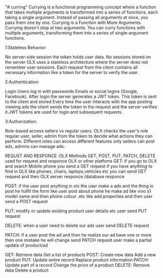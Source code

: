 "# curring" 
Currying is a functional programming concept where a function that takes multiple arguments is transformed into a 
series of functions, each taking a single argument. Instead of passing all arguments at once, you pass them 
one by one.
Currying is  a Function with More Arguments.
Currying doesn't stop at two arguments. You can curry functions with multiple arguments, transforming them into a
series of single-argument functions.

 1:Stateless Behavior:

No server-side session the token holds user data.
No sessions stored on the server OLX uses a stateless architecture where the server does not remember user sessions. Each request from the client contains all necessary information like a token for the server to verify the user.

 2:Authentication:

Login Users log in with passwords Emails or social logins (Google, Facebook).
After login the server generates a JWT token. This token is sent to the client and stored 
Every time the user interacts with the app  posting  viewing ads the client sends the token in the request and the server verifies it.JWT tokens are used for login and subsequent requests.

 3:Authorization:

 Role-based access  sellers vs regular users.
OLX checks the user's role  regular user, seller, admin from the token to decide what actions they can perform.
Different roles can access different features only sellers can post ads, admins can manage ads.



REQUST AND RESPONCE :OLX 
 Methods GET, POST, PUT, PATCH, DELETE used for request  and responce OLX or other platfoms
 GET:
 if you go to OLX and search Mobile phone  you send a GET  request 
 if you have anything to find in OLX like phones, chairs, laptops,vehicles etc you can send 
 GET request and then OLX server responce /database responce 

POST:
if the user post anything in olx the user make a ads  and the thing is post he fullfil the
form like user post about phone he make ad like vivo s1 model name and then phone colour ,etc
like add properties and then user send a POST request 

PUT:
modify or update existing product user details etc  user send PUT request
 
DELETE:
when a user need to delete our ads user send DELETE request

PATCH:
if a user post the ad and then he realize our ad have one or more then one mistake he will change send PATCH request
user make a partial update of product/ad


GET:	Retrieve data	Get a list of products
POST:	Create new data	Add a new product
PUT:	Update entire record	Replace product information
PATCH:	Update part of a record	Change the price of a product
DELETE:	Remove data	Delete a product

 
